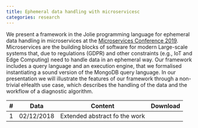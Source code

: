 ```yaml
---
title: Ephemeral data handling with microservicesc
categories: research
---
```


We present a framework in the Jolie programming language for ephemeral data
handling in microservices at the [Microservices Conference
2019](https://www.conf-micro.services/). Microservices are the building blocks
of software for modern Large-scale systems that, due to regulations (GDPR) and
other constraints (e.g., IoT and Edge Computing) need to handle data in an
ephemeral way. Our framework includes a query language and an execution engine,
that we formalised instantiating a sound version of the MongoDB query language.
In our presentation we will illustrate the features of our framework through a
non-trivial eHealth use case, which describes the handling of the data and the
workflow of a diagnostic algorithm.

|#|Data|Content|Download|
|---|---|---|---|
|1|02/12/2018|Extended abstract fo the work|[<i class="fas fa-file-pdf" aria-hidden="true"></i>](https://www.conf-micro.services/2019/papers/Microservices_2019_paper_31.pdf)|
